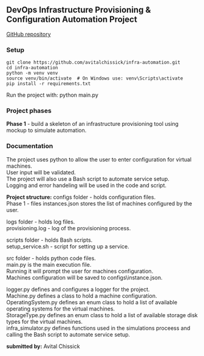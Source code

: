 ## DevOps Infrastructure Provisioning & Configuration Automation Project
[GitHub repository](https://github.com/avitalchissick/infra-automation)


### Setup
```
git clone https://github.com/avitalchissick/infra-automation.git
cd infra-automation
python -m venv venv
source venv/bin/activate  # On Windows use: venv\Scripts\activate
pip install -r requirements.txt
```

Run the project with: python main.py

### Project phases
**Phase 1** - build a skeleton of an infrastructure provisioning tool using mockup to simulate automation.

### Documentation
The project uses python to allow the user to enter configuration for virtual machines.  
User input will be validated.  
The project will also use a Bash script to automate service setup.  
Logging and error handeling will be used in the code and script.  

**Project structure:**
configs folder - holds configuration files.  
Phase 1 - files instances.json stores the list of machines configured by the user.  

logs folder - holds log files.  
provisioning.log - log of the provisioning process.  

scripts folder - holds Bash scripts.  
setup_service.sh - script for setting up a service.  

src folder - holds python code files.  
main.py is the main execution file.  
Running it will prompt the user for machines configuration.  
Machines configuration will be saved to configs\instance.json.  

logger.py defines and configures a logger for the project.  
Machine.py defines a class to hold a machine configuration.  
OperatingSystem.py defines an enum class to hold a list of available operating systems for the virtual machines.  
StorageType.py defines an enum class to hold a list of available storage disk types for the virtual machines.  
infra_simulator.py defines functions used in the simulations proceess and calling the Bash script to automate service setup.  

**submitted by:** Avital Chissick

